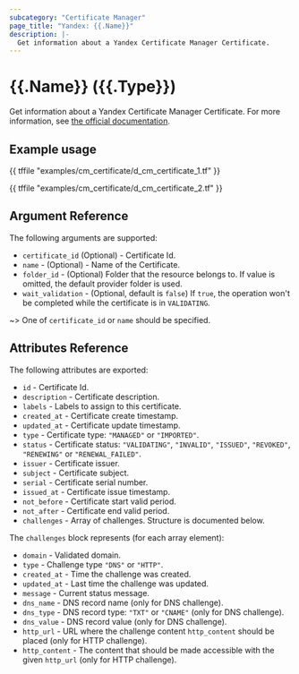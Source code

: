 ```yaml
---
subcategory: "Certificate Manager"
page_title: "Yandex: {{.Name}}"
description: |-
  Get information about a Yandex Certificate Manager Certificate.
---
```


# {{.Name}} ({{.Type}})

Get information about a Yandex Certificate Manager Certificate. For more information, see [the official documentation](https://yandex.cloud/docs/certificate-manager/concepts/).

## Example usage

{{ tffile "examples/cm_certificate/d_cm_certificate_1.tf" }}

{{ tffile "examples/cm_certificate/d_cm_certificate_2.tf" }}

## Argument Reference

The following arguments are supported:

* `certificate_id` (Optional) - Certificate Id.
* `name` - (Optional) - Name of the Certificate.
* `folder_id` - (Optional) Folder that the resource belongs to. If value is omitted, the default provider folder is used.
* `wait_validation` - (Optional, default is `false`) If `true`, the operation won't be completed while the certificate is in `VALIDATING`.

~> One of `certificate_id` or `name` should be specified.

## Attributes Reference

The following attributes are exported:

* `id` - Certificate Id.
* `description` - Certificate description.
* `labels` - Labels to assign to this certificate.
* `created_at` - Certificate create timestamp.
* `updated_at` - Certificate update timestamp.
* `type` - Certificate type: `"MANAGED"` or `"IMPORTED"`.
* `status` - Certificate status: `"VALIDATING"`, `"INVALID"`, `"ISSUED"`, `"REVOKED"`, `"RENEWING"` or `"RENEWAL_FAILED"`.
* `issuer` - Certificate issuer.
* `subject` - Certificate subject.
* `serial` - Certificate serial number.
* `issued_at` - Certificate issue timestamp.
* `not_before` - Certificate start valid period.
* `not_after` - Certificate end valid period.
* `challenges` - Array of challenges. Structure is documented below.

The `challenges` block represents (for each array element):

* `domain` - Validated domain.
* `type` - Challenge type `"DNS"` or `"HTTP"`.
* `created_at` - Time the challenge was created.
* `updated_at` - Last time the challenge was updated.
* `message` - Current status message.
* `dns_name` - DNS record name (only for DNS challenge).
* `dns_type` - DNS record type: `"TXT"` or `"CNAME"` (only for DNS challenge).
* `dns_value` - DNS record value (only for DNS challenge).
* `http_url` - URL where the challenge content `http_content` should be placed (only for HTTP challenge).
* `http_content` - The content that should be made accessible with the given `http_url` (only for HTTP challenge).
